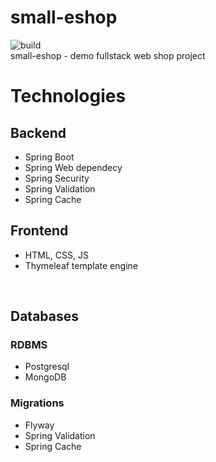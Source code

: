 # small-eshop

![build](https://img.shields.io/github/workflow/status/iNikitaGricenko/small-eshop/actions.yml?style=for-the-badge)
<br>
small-eshop - demo fullstack web shop project

# Technologies

## Backend
* Spring Boot
* Spring Web dependecy
* Spring Security
* Spring Validation
* Spring Cache

## Frontend
* HTML, CSS, JS
* Thymeleaf template engine

<br>

## Databases
### RDBMS
* Postgresql</li>
* MongoDB</li>
### Migrations
* Flyway</li>
* Spring Validation</li>
* Spring Cache</li>
